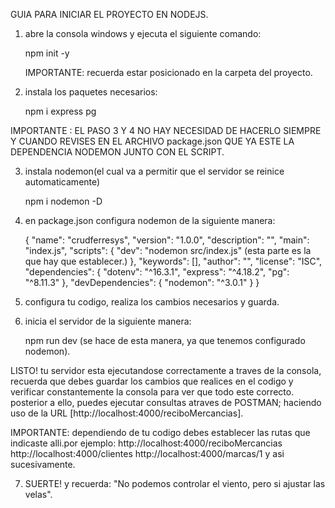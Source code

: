 
GUIA PARA INICIAR EL PROYECTO EN NODEJS.

1. abre la consola windows y ejecuta el siguiente comando:

	npm init -y

	IMPORTANTE: recuerda estar posicionado en la carpeta del proyecto.

2. instala los paquetes necesarios:

	npm i express pg 


IMPORTANTE : EL PASO 3 Y 4 NO HAY NECESIDAD DE HACERLO SIEMPRE Y CUANDO REVISES EN EL ARCHIVO package.json QUE 
             YA ESTE LA DEPENDENCIA NODEMON JUNTO CON EL SCRIPT.

3. instala nodemon(el cual va a permitir que el servidor se reinice automaticamente)

	npm i nodemon -D

4. en package.json configura nodemon de la siguiente manera:

	{
  "name": "crudferresys",
  "version": "1.0.0",
  "description": "",
  "main": "index.js",
  "scripts": {
    "dev": "nodemon src/index.js" (esta parte es la que hay que establecer.)
  },
  "keywords": [],
  "author": "",
  "license": "ISC",
  "dependencies": {
    "dotenv": "^16.3.1",
    "express": "^4.18.2",
    "pg": "^8.11.3"
  },
  "devDependencies": {
    "nodemon": "^3.0.1"
  }
}


5. configura tu codigo, realiza los cambios necesarios y guarda. 

6. inicia el servidor de la siguiente manera:

	npm run dev (se hace de esta manera, ya que tenemos configurado nodemon).


LISTO! tu servidor esta ejecutandose correctamente a traves de la consola, recuerda que debes guardar los cambios que realices en el codigo y verificar constantemente la consola para ver que todo este correcto. posterior a ello, puedes ejecutar consultas atraves de POSTMAN; haciendo uso de la URL [http://localhost:4000/reciboMercancias].

IMPORTANTE: dependiendo de tu codigo debes establecer las rutas que indicaste alli.por ejemplo:
http://localhost:4000/reciboMercancias
http://localhost:4000/clientes
http://localhost:4000/marcas/1
y asi sucesivamente.

7. SUERTE! y recuerda: "No podemos controlar el viento, pero si ajustar las velas".